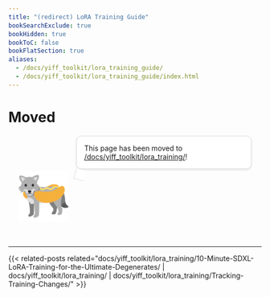 ```yaml
---
title: "(redirect) LoRA Training Guide"
bookSearchExclude: true
bookHidden: true
bookToC: false
bookFlatSection: true
aliases:
  - /docs/yiff_toolkit/lora_training_guide/
  - /docs/yiff_toolkit/lora_training_guide/index.html
---
```


<!--markdownlint-disable MD025 MD033 MD038 -->

# Moved

<style>
.chat-bubble {
  display: flex;
  align-items: flex-start;
  gap: 15px;
  margin: 20px;
  position: relative;
}

.chat-bubble img {
  position: relative;
  top: 70px;
  z-index: 1;
  width: 100px;
  height: 100px;
  margin-bottom: 100px;
}

.chat-bubble div {
  position: relative;
  background: white;
  padding: 15px;
  border-radius: 10px;
  max-width: 400px;
  border: 1px solid #ddd;
  box-shadow: 0 2px 4px rgba(0,0,0,0.1);
}

.chat-bubble div::before {
  content: "";
  position: absolute;
  left: -4px;
  top: 66px;
  width: 20px;
  height: 20px;
  background: #fff;
  border-left: 1px solid #ddd;
  border-bottom: 1px solid #ddd;
  transform: rotate(15deg);
}
</style>

<div class="chat-bubble">
  <img src="https://github.com/ka-de/kmacros/blob/master/images/icon.png?raw=true" alt="Hotdogwolf guardian saint of yiff_toolkit." width="50" height="50">
  <div>
    This page has been moved to <a href="/docs/yiff_toolkit/lora_training/">/docs/yiff_toolkit/lora_training/</a>!
  </div>
</div>

---

{{< related-posts related="docs/yiff_toolkit/lora_training/10-Minute-SDXL-LoRA-Training-for-the-Ultimate-Degenerates/ | docs/yiff_toolkit/lora_training/ | docs/yiff_toolkit/lora_training/Tracking-Training-Changes/" >}}
